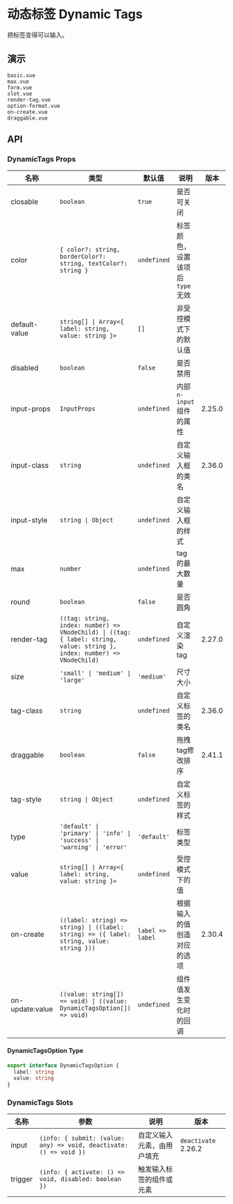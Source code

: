 # 动态标签 Dynamic Tags

把标签变得可以输入。

## 演示

```demo
basic.vue
max.vue
form.vue
slot.vue
render-tag.vue
option-format.vue
on-create.vue
draggable.vue
```

## API

### DynamicTags Props

| 名称 | 类型 | 默认值 | 说明 | 版本 |
| --- | --- | --- | --- | --- |
| closable | `boolean` | `true` | 是否可关闭 |  |
| color | `{ color?: string, borderColor?: string, textColor?: string }` | `undefined` | 标签颜色，设置该项后 `type` 无效 |  |
| default-value | `string[] \| Array<{ label: string, value: string }>` | `[]` | 非受控模式下的默认值 |  |
| disabled | `boolean` | `false` | 是否禁用 |  |
| input-props | `InputProps` | `undefined` | 内部 `n-input` 组件的属性 | 2.25.0 |
| input-class | `string` | `undefined` | 自定义输入框的类名 | 2.36.0 |
| input-style | `string \| Object` | `undefined` | 自定义输入框的样式 |  |
| max | `number` | `undefined` | tag 的最大数量 |  |
| round | `boolean` | `false` | 是否圆角 |  |
| render-tag | `((tag: string, index: number) => VNodeChild) \| ((tag: { label: string, value: string }, index: number) => VNodeChild)` | `undefined` | 自定义渲染 tag | 2.27.0 |
| size | `'small' \| 'medium' \| 'large'` | `'medium'` | 尺寸大小 |  |
| tag-class | `string` | `undefined` | 自定义标签的类名 | 2.36.0 |
| draggable | `boolean` | `false` | 拖拽tag修改排序 | 2.41.1 |
| tag-style | `string \| Object` | `undefined` | 自定义标签的样式 |  |
| type | `'default' \| 'primary' \| 'info' \| 'success' \| 'warning' \| 'error'` | `'default'` | 标签类型 |  |
| value | `string[] \| Array<{ label: string, value: string }>` | `undefined` | 受控模式下的值 |  |
| on-create | `((label: string) => string) \| ((label: string) => ({ label: string, value: string }))` | `label => label` | 根据输入的值创造对应的选项 | 2.30.4 |
| on-update:value | `((value: string[]) => void) \| ((value: DynamicTagsOption[]) => void)` | `undefined` | 组件值发生变化时的回调 |  |

#### DynamicTagsOption Type

```ts
export interface DynamicTagsOption {
  label: string
  value: string
}
```

### DynamicTags Slots

| 名称 | 参数 | 说明 | 版本 |
| --- | --- | --- | --- |
| input | `(info: { submit: (value: any) => void, deactivate: () => void })` | 自定义输入元素，由用户填充 | `deactivate` 2.26.2 |
| trigger | `(info: { activate: () => void, disabled: boolean })` | 触发输入标签的组件或元素 |  |
